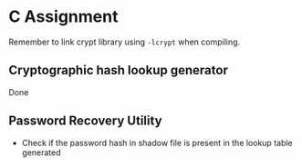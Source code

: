# C Assignment

Remember to link crypt library using `-lcrypt` when compiling.

## Cryptographic hash lookup generator

Done

##  Password Recovery Utility

* Check if the password hash in shadow file is present in the lookup table generated